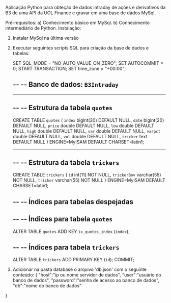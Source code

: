 Aplicação Python para obteção de dados intraday de ações e derivativos da B3 de uma API da UOL Finance e gravar em uma base de dados MySql.

Pré-requisitos:
a) Conhecimento básico em MySql.
b) Conhecimento intermediário de Python.
Instalação:

1) Instalar MySql na última versão
2) Executar seguintes scripts SQL para criação da base de dados e tabelas:

    SET SQL_MODE = "NO_AUTO_VALUE_ON_ZERO";
    SET AUTOCOMMIT = 0;
    START TRANSACTION;
    SET time_zone = "+00:00";

    --
    -- Banco de dados: `B3Intraday`
    --

    -- --------------------------------------------------------

    --
    -- Estrutura da tabela `quotes`
    --

    CREATE TABLE `quotes` (
      `index` bigint(20) DEFAULT NULL,
      `date` bigint(20) DEFAULT NULL,
      `price` double DEFAULT NULL,
      `low` double DEFAULT NULL,
      `high` double DEFAULT NULL,
      `var` double DEFAULT NULL,
      `varpct` double DEFAULT NULL,
      `vol` double DEFAULT NULL,
      `tricker` text DEFAULT NULL
    ) ENGINE=MyISAM DEFAULT CHARSET=latin1;

    -- --------------------------------------------------------

    --
    -- Estrutura da tabela `trickers`
    --

    CREATE TABLE `trickers` (
      `id` int(11) NOT NULL,
      `trickerBov` varchar(55) NOT NULL,
      `tricker` varchar(55) NOT NULL
    ) ENGINE=MyISAM DEFAULT CHARSET=latin1;

    --
    -- Índices para tabelas despejadas
    --

    --
    -- Índices para tabela `quotes`
    --
    ALTER TABLE `quotes`
      ADD KEY `ix_quotes_index` (`index`);

    --
    -- Índices para tabela `trickers`
    --
    ALTER TABLE `trickers`
      ADD PRIMARY KEY (`id`);
    COMMIT;

4) Adicionar na pasta database o arquivo 'db.json' com o seguinte conteúdo:
    {
      "host":"ip ou nome servidor de dados",
      "user":"usuário do banco de dados",
      "password":"senha de acesso ao banco de dados",
      "db":"nome do banco de dados"

  }
